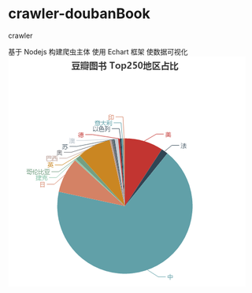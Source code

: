 # crawler-doubanBook
crawler

基于 Nodejs 构建爬虫主体
使用 Echart 框架 使数据可视化
![image](https://github.com/hong1002/crawler-doubanBook/blob/master/doubanEchart/doubanBook.png)
